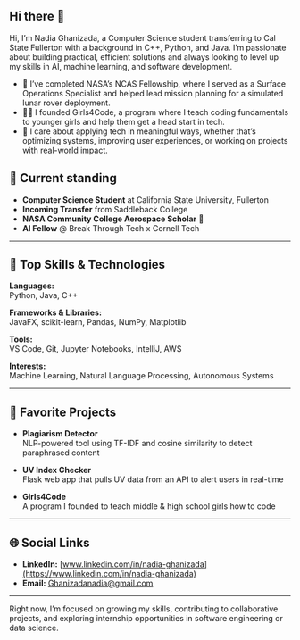 ##                                                Hi there 👋


Hi, I’m Nadia Ghanizada, a Computer Science student transferring to Cal State Fullerton with a background in C++, Python, and Java. I’m passionate about building practical, efficient solutions and always looking to level up my skills in AI, machine learning, and software development.

- 🚀 I’ve completed NASA’s NCAS Fellowship, where I served as a Surface Operations Specialist and helped lead mission planning for a simulated lunar rover deployment.
- 👩‍💻 I founded Girls4Code, a program where I teach coding fundamentals to younger girls and help them get a head start in tech.
- 💬 I care about applying tech in meaningful ways, whether that’s optimizing systems, improving user experiences, or working on projects with real-world impact.

## 💼 Current standing
- **Computer Science Student** at California State University, Fullerton  
- **Incoming Transfer** from Saddleback College  
- **NASA Community College Aerospace Scholar** 🚀  
- **AI Fellow** @ Break Through Tech x Cornell Tech  

---

## 🔧 Top Skills & Technologies

**Languages:**  
Python, Java, C++

**Frameworks & Libraries:**  
JavaFX, scikit-learn, Pandas, NumPy, Matplotlib

**Tools:**  
VS Code, Git, Jupyter Notebooks, IntelliJ, AWS

**Interests:**  
Machine Learning, Natural Language Processing, Autonomous Systems

---

## 🌟 Favorite Projects

- **Plagiarism Detector**  
  NLP-powered tool using TF-IDF and cosine similarity to detect paraphrased content

- **UV Index Checker**  
  Flask web app that pulls UV data from an API to alert users in real-time

- **Girls4Code**  
  A program I founded to teach middle & high school girls how to code

---

## 🌐 Social Links

- **LinkedIn:** [www.linkedin.com/in/nadia-ghanizada](https://www.linkedin.com/in/nadia-ghanizada)
- **Email:** Ghanizadanadia@gmail.com

---
Right now, I’m focused on growing my skills, contributing to collaborative projects, and exploring internship opportunities in software engineering or data science.
<!--
**nadiazada/nadiazada** is a ✨ _special_ ✨ repository because its `README.md` (this file) appears on your GitHub profile.

Here are some ideas to get you started:

- 🔭 I’m currently working on ...
- 🌱 I’m currently learning ...
- 👯 I’m looking to collaborate on ...
- 🤔 I’m looking for help with ...
- 💬 Ask me about ...
- 📫 How to reach me: ...
- 😄 Pronouns: ...
- ⚡ Fun fact: ...
-->
